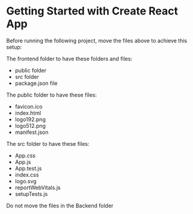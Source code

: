 # Getting Started with Create React App

Before running the following project, move the files above to achieve this setup:

The frontend folder to have these folders and files:
 - public folder
 - src folder
 - package.json file

The public folder to have these files:
   - favicon.ico
   - index.html
   - logo192.png
   - logo512.png
   - manifest.json

The src folder to have these files:
  - App.css
  - App.js
  - App.test.js
  - index.css
  - logo.svg
  - reportWebVitals.js
  - setupTests.js

Do not move the files in the Backend folder
